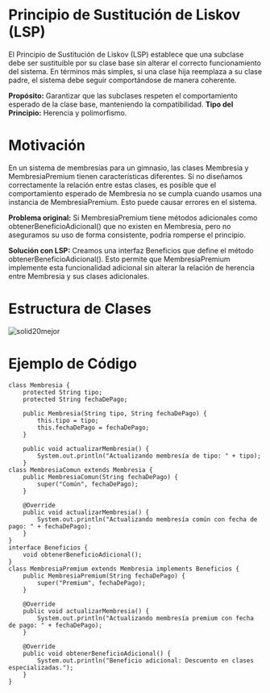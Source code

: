 # Principio de Sustitución de Liskov (LSP)
El Principio de Sustitución de Liskov (LSP) establece que una subclase debe ser sustituible por su clase base sin alterar el correcto funcionamiento del sistema. En términos más simples, si una clase hija reemplaza a su clase padre, el sistema debe seguir comportándose de manera coherente.

**Propósito:** Garantizar que las subclases respeten el comportamiento esperado de la clase base, manteniendo la compatibilidad.
**Tipo del Principio:** Herencia y polimorfismo.
# Motivación
En un sistema de membresías para un gimnasio, las clases Membresia y MembresiaPremium tienen características diferentes. Si no diseñamos correctamente la relación entre estas clases, es posible que el comportamiento esperado de Membresia no se cumpla cuando usamos una instancia de MembresiaPremium. Esto puede causar errores en el sistema.

**Problema original:**
Si MembresiaPremium tiene métodos adicionales como obtenerBeneficioAdicional() que no existen en Membresia, pero no aseguramos su uso de forma consistente, podría romperse el principio.

**Solución con LSP:**
Creamos una interfaz Beneficios que define el método obtenerBeneficioAdicional(). Esto permite que MembresiaPremium implemente esta funcionalidad adicional sin alterar la relación de herencia entre Membresia y sus clases adicionales.

# Estructura de Clases
![solid20mejor](https://github.com/user-attachments/assets/39b9ce3d-d9b6-4efa-a676-2df04f190b30)

# Ejemplo de Código
```
class Membresia {
    protected String tipo;
    protected String fechaDePago;

    public Membresia(String tipo, String fechaDePago) {
        this.tipo = tipo;
        this.fechaDePago = fechaDePago;
    }

    public void actualizarMembresia() {
        System.out.println("Actualizando membresía de tipo: " + tipo);
    }
class MembresiaComun extends Membresia {
    public MembresiaComun(String fechaDePago) {
        super("Común", fechaDePago);
    }

    @Override
    public void actualizarMembresia() {
        System.out.println("Actualizando membresía común con fecha de pago: " + fechaDePago);
    }
}
interface Beneficios {
    void obtenerBeneficioAdicional();
}
class MembresiaPremium extends Membresia implements Beneficios {
    public MembresiaPremium(String fechaDePago) {
        super("Premium", fechaDePago);
    }

    @Override
    public void actualizarMembresia() {
        System.out.println("Actualizando membresía premium con fecha de pago: " + fechaDePago);
    }

    @Override
    public void obtenerBeneficioAdicional() {
        System.out.println("Beneficio adicional: Descuento en clases especializadas.");
    }
}
```
